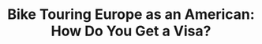 ---
layout: community
category: community
title: "Bike Touring Europe as an American: How Do You Get a Visa?"
description: "For those from the US wanting to bike through Europe I was wondering how you manage all the visa requirements? I'm getting frustrated already! Help! Which countries are you talking about? I’ve been to a lot of European countries and never needed a visa. I’m American"
isTopLevel: false
isSingleLevel: false
isArticle: false
datePublished: 2022-06-14 08:25:00 +0300
dateModified: 2022-06-14 08:25:00 +0300
published: false
---